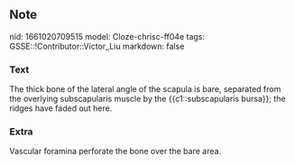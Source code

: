 ## Note
nid: 1661020709515
model: Cloze-chrisc-ff04e
tags: GSSE::!Contributor::Victor_Liu
markdown: false

### Text
<div>
  The thick bone of the lateral angle of the scapula is bare,
  separated from the overlying subscapularis muscle by the
  {{c1::subscapularis bursa}}; the ridges have faded out here.
</div>

### Extra
Vascular foramina perforate the bone over the bare area.
